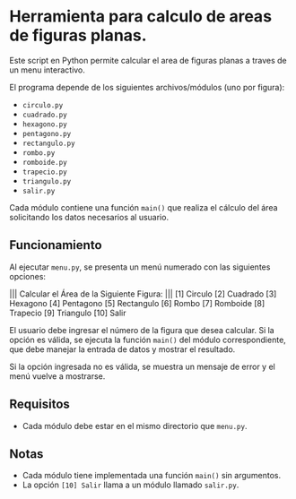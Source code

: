 # Herramienta para calculo de areas de figuras planas.

Este script en Python permite calcular el area de figuras planas a traves de un menu interactivo.

El programa depende de los siguientes archivos/módulos (uno por figura):

- `circulo.py`
- `cuadrado.py`
- `hexagono.py`
- `pentagono.py`
- `rectangulo.py`
- `rombo.py`
- `romboide.py`
- `trapecio.py`
- `triangulo.py`
- `salir.py` 

Cada módulo contiene una función `main()` que realiza el cálculo del área solicitando los datos necesarios al usuario.

## Funcionamiento

Al ejecutar `menu.py`, se presenta un menú numerado con las siguientes opciones:

||| Calcular el Área de la Siguiente Figura: |||
[1] Circulo
[2] Cuadrado
[3] Hexagono
[4] Pentagono
[5] Rectangulo
[6] Rombo
[7] Romboide
[8] Trapecio
[9] Triangulo
[10] Salir

El usuario debe ingresar el número de la figura que desea calcular. Si la opción es válida, se ejecuta la función `main()` del módulo correspondiente, que debe manejar la entrada de datos y mostrar el resultado.

Si la opción ingresada no es válida, se muestra un mensaje de error y el menú vuelve a mostrarse.

## Requisitos

- Cada módulo debe estar en el mismo directorio que `menu.py`.

## Notas

- Cada módulo tiene implementada una función `main()` sin argumentos.
- La opción `[10] Salir` llama a un módulo llamado `salir.py`.
